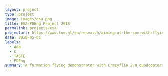 ```yaml
---
layout: project
type: project
image: images/esa.png
title: ESA-PDEng Project 2018
permalink: projects/esa
projecturl: https://www.tue.nl/en/research/aiming-at-the-sun-with-flying-drones/
date: 2018-05-01
labels:
  - Ada
  - C
  - TASTE
  - PDEng
summary: A formation flying demonstrator with Crazyflie 2.0 quadcopters, implemented using ESA’s model-driven development platform (TASTE).
---
```

